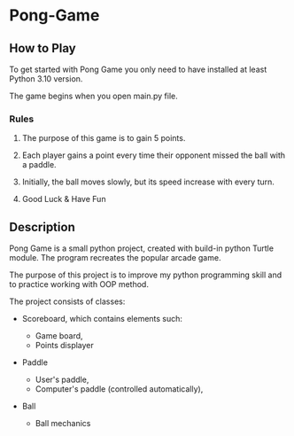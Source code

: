 # Pong-Game

## How to Play
To get started with Pong Game you only need to have installed at least Python 3.10 version.

The game begins when you open main.py file.

### Rules
1. The purpose of this game is to gain 5 points.

2. Each player gains a point every time their opponent missed the ball with a paddle.

3. Initially, the ball moves slowly, but its speed increase with every turn.

4. Good Luck & Have Fun


## Description
Pong Game is a small python project, created with build-in python Turtle module.
The program recreates the popular arcade game.

The purpose of this project is to improve my python programming skill and to practice working with OOP method.

The project consists of classes:
* Scoreboard, which contains elements such:
  * Game board,
  * Points displayer

* Paddle
  * User's paddle,
  * Computer's paddle (controlled automatically),
  
* Ball
  * Ball mechanics
